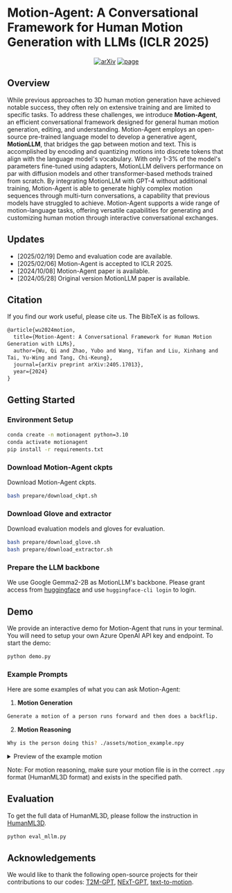 # Motion-Agent: A Conversational Framework for Human Motion Generation with LLMs (ICLR 2025) 

<p align="center">
    <a href="https://arxiv.org/abs/2405.17013"><img alt='arXiv' src="https://img.shields.io/badge/arXiv-2405.17013-b31b1b.svg"></a>
    <a href="https://knoxzhao.github.io/Motion-Agent/"><img alt='page' src="https://img.shields.io/badge/Project-Page-orange"></a>
  </p>

## Overview

While previous approaches to 3D human motion generation have achieved notable success, they often rely on extensive training and are limited to specific tasks. To address these challenges, we introduce **Motion-Agent**, an efficient conversational framework designed for general human motion generation, editing, and understanding. Motion-Agent employs an open-source pre-trained language model to develop a generative agent, **MotionLLM**, that bridges the gap between motion and text. This is accomplished by encoding and quantizing motions into discrete tokens that align with the language model's vocabulary. With only 1-3\% of the model's parameters fine-tuned using adapters, MotionLLM delivers performance on par with diffusion models and other transformer-based methods trained from scratch. By integrating MotionLLM with GPT-4 without additional training, Motion-Agent is able to generate highly complex motion sequences through multi-turn conversations, a capability that previous models have struggled to achieve. Motion-Agent supports a wide range of motion-language tasks, offering versatile capabilities for generating and customizing human motion through interactive conversational exchanges.

## Updates

- [2025/02/19] Demo and evaluation code are available.
- [2025/02/06] Motion-Agent is accepted to ICLR 2025.
- [2024/10/08] Motion-Agent paper is available.
- [2024/05/28] Original version MotionLLM paper is available.

## Citation
If you find our work useful, please cite us. The BibTeX is as follows.
```
@article{wu2024motion,
  title={Motion-Agent: A Conversational Framework for Human Motion Generation with LLMs},
  author={Wu, Qi and Zhao, Yubo and Wang, Yifan and Liu, Xinhang and Tai, Yu-Wing and Tang, Chi-Keung},
  journal={arXiv preprint arXiv:2405.17013},
  year={2024}
}
```

## Getting Started

### Environment Setup
```bash
conda create -n motionagent python=3.10
conda activate motionagent
pip install -r requirements.txt
```
### Download Motion-Agent ckpts
Download Motion-Agent ckpts.
```bash
bash prepare/download_ckpt.sh
```
### Download Glove and extractor
Download evaluation models and gloves for evaluation.
```bash
bash prepare/download_glove.sh
bash prepare/download_extractor.sh
```

### Prepare the LLM backbone
We use Google Gemma2-2B as MotionLLM's backbone. Please grant access from [huggingface](https://huggingface.co/google/gemma-2-2b) and use `huggingface-cli login` to login.

## Demo
We provide an interactive demo for Motion-Agent that runs in your terminal. You will need to setup your own Azure OpenAI API key and endpoint.
To start the demo:

```bash
python demo.py
```

### Example Prompts
Here are some examples of what you can ask Motion-Agent:

1. **Motion Generation**
```bash
Generate a motion of a person runs forward and then does a backflip.
```

2. **Motion Reasoning**
```bash
Why is the person doing this? ./assets/motion_example.npy
```
<details>
<summary>Preview of the example motion</summary>

![motion_example](./assets/motion_example.gif)
</details>

Note: For motion reasoning, make sure your motion file is in the correct `.npy` format (HumanML3D format) and exists in the specified path.

## Evaluation
To get the full data of HumanML3D, please follow the instruction in [HumanML3D](https://github.com/EricGuo5513/HumanML3D).
```bash
python eval_mllm.py
```


## Acknowledgements
We would like to thank the following open-source projects for their contributions to our codes:
[T2M-GPT](https://github.com/Mael-zys/T2M-GPT),
[NExT-GPT](https://github.com/NExT-GPT/NExT-GPT),
[text-to-motion](https://github.com/EricGuo5513/text-to-motion).


